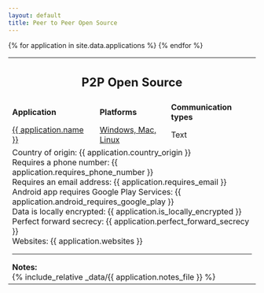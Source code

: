 ```yaml
---
layout: default
title: Peer to Peer Open Source
---
```

<table>
  <tr><td colspan="4" style="text-align:center"><H2>P2P Open Source</H2></td></tr>
  <tr><td><b>Application</b></td>
  <td><b>Platforms</b></td>
  <td><b>Communication types</b></td></tr>
{% for application in site.data.applications %}
<tr>
  <td><a name="{{ application.name }}" href="{{ application.url }}">{{ application.name }}</a></td>
  <td><a href="https://ricochet.im/releases/latest/">Windows, Mac, Linux</a></td>
  <td>Text</td>
</tr>
<tr><td colspan="4">
  Country of origin: {{ application.country_origin }}<br>
  Requires a phone number: {{ application.requires_phone_number }}<br>
  Requires an email address: {{ application.requires_email }}<br>
  Android app requires Google Play Services: {{ application.android_requires_google_play }}<br>
  Data is locally encrypted: {{ application.is_locally_encrypted }}<br>
  Perfect forward secrecy: {{ application.perfect_forward_secrecy }}<br>
  Websites: {{ application.websites }}<br>
  <hr>
  <b>Notes:</b><br>
  {% include_relative _data/{{ application.notes_file }} %}
</td></tr>
{% endfor %}

</table>
